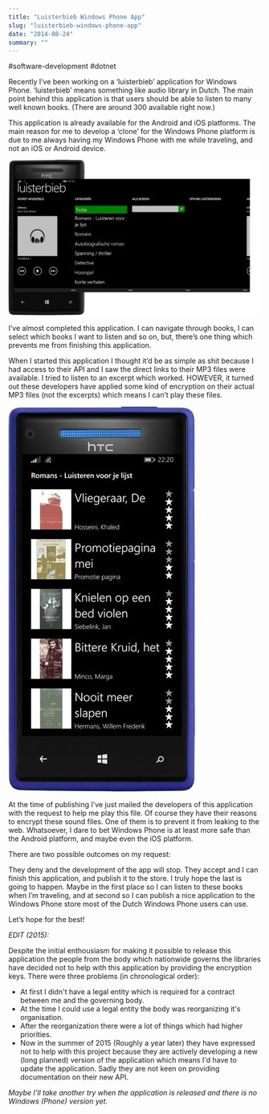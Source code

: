 ```yaml
---
title: "Luisterbieb Windows Phone App"
slug: "luisterbieb-windows-phone-app"
date: "2014-08-24"
summary: ""
---
```


#software-development #dotnet

Recently I’ve been working on a ‘luisterbieb’ application for Windows Phone. ‘luisterbieb’ means something like audio library in Dutch. The main point behind this application is that users should be able to listen to many well known books. (There are around 300 available right now.)

This application is already available for the Android and iOS platforms. The main reason for me to develop a ‘clone’ for the Windows Phone platform is due to me always having my Windows Phone with me while traveling, and not an iOS or Android device.

![http://localhost:3000/uploads/versions/898a457a-03cf-45ec-8378-bc4f6868e79e---x----1024-629x---.png](/uploads/898a457a_03cf_45ec_8378_bc4f6868e79e_x_1024_629x_04dc050ba6.png)

I’ve almost completed this application. I can navigate through books, I can select which books I want to listen and so on, but, there’s one thing which prevents me from finishing this application.

When I started this application I thought it’d be as simple as shit because I had access to their API and I saw the direct links to their MP3 files were available. I tried to listen to an excerpt which worked. HOWEVER, it turned out these developers have applied some kind of encryption on their actual MP3 files (not the excerpts) which means I can’t play these files.

![http://localhost:3000/uploads/versions/2a993d60-1962-482b-93de-afa9189a7a92---x----372-768x---.jpg](/uploads/2a993d60_1962_482b_93de_afa9189a7a92_x_372_768x_4d15e079a1.jpg)

At the time of publishing I’ve just mailed the developers of this application with the request to help me play this file. Of course they have their reasons to encrypt these sound files. One of them is to prevent it from leaking to the web. Whatsoever, I dare to bet Windows Phone is at least more safe than the Android platform, and maybe even the iOS platform.

There are two possible outcomes on my request:

They deny and the development of the app will stop. They accept and I can finish this application, and publish it to the store. I truly hope the last is going to happen. Maybe in the first place so I can listen to these books when I’m traveling, and at second so I can publish a nice application to the Windows Phone store most of the Dutch Windows Phone users can use.

Let’s hope for the best!

*EDIT (2015):*

Despite the initial enthousiasm for making it possible to release this application the people from the body which nationwide governs the libraries have decided not to help with this application by providing the encryption keys. There were three problems (in chronological order):

* At first I didn't have a legal entity which is required for a contract between me and the governing body.
* At the time I could use a legal entity the body was reorganizing it's organisation.
* After the reorganization there were a lot of things which had higher priorities.
* Now in the summer of 2015 (Roughly a year later) they have expressed not to help with this project because they are actively developing a new (long planned) version of the application which means I'd have to update the application. Sadly they are not keen on providing documentation on their new API.

*Maybe I'll take another try when the application is released and there is no Windows (Phone) version yet.*

